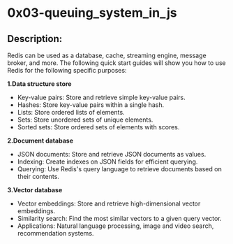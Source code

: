 # 0x03-queuing_system_in_js

## Description:
Redis can be used as a database, cache, streaming engine, message broker, and more. The following quick start guides will show you how to use Redis for the following specific purposes:

<b>1.Data structure store</b>
- Key-value pairs: Store and retrieve simple key-value pairs.
- Hashes: Store key-value pairs within a single hash.
- Lists: Store ordered lists of elements.
- Sets: Store unordered sets of unique elements.
- Sorted sets: Store ordered sets of elements with scores.

<b>2.Document database</b>
- JSON documents: Store and retrieve JSON documents as values.
- Indexing: Create indexes on JSON fields for efficient querying.
- Querying: Use Redis's query language to retrieve documents based on their contents.

<b>3.Vector database</b>
- Vector embeddings: Store and retrieve high-dimensional vector embeddings.
- Similarity search: Find the most similar vectors to a given query vector.
- Applications: Natural language processing, image and video search, recommendation systems.
